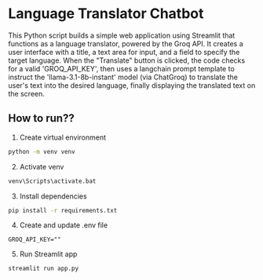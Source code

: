 # Language Translator Chatbot

This Python script builds a simple web application using Streamlit that functions as a language translator, powered by the Groq API. It creates a user interface with a title, a text area for input, and a field to specify the target language. When the "Translate" button is clicked, the code checks for a valid 'GROQ_API_KEY', then uses a langchain prompt template to instruct the 'llama-3.1-8b-instant' model (via ChatGroq) to translate the user's text into the desired language, finally displaying the translated text on the screen.

## How to run??

1. Create virtual environment

```bash
python -m venv venv
```

2. Activate venv

```bash
venv\Scripts\activate.bat
```

3. Install dependencies

```bash
pip install -r requirements.txt
```

4. Create and update .env file

```
GROQ_API_KEY=""
```

5. Run Streamlit app

```bash
streamlit run app.py
```
